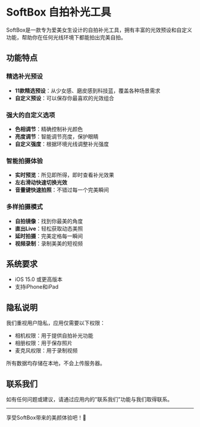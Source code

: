 # SoftBox 自拍补光工具

SoftBox是一款专为爱美女生设计的自拍补光工具，拥有丰富的光效预设和自定义功能，帮助你在任何光线环境下都能拍出完美自拍。

## 功能特点

### 精选补光预设
- **11款精选预设**：从少女感、磨皮感到科技蓝，覆盖各种场景需求
- **自定义预设**：可以保存你最喜欢的光效组合

### 强大的自定义选项
- **色相调节**：精确控制补光颜色
- **亮度调节**：智能调节亮度，保护眼睛
- **自定义强度**：根据环境光线调整补光强度

### 智能拍摄体验
- **实时预览**：所见即所得，即时查看补光效果
- **左右滑动快速切换光效**
- **音量键快速拍照**：不错过每一个完美瞬间

### 多样拍摄模式
- **自拍镜像**：找到你最美的角度
- **直出Live**：轻松获取动态美照
- **延时拍摄**：完美定格每一瞬间
- **视频录制**：录制美美的短视频

## 系统要求
- iOS 15.0 或更高版本
- 支持iPhone和iPad

## 隐私说明
我们重视用户隐私，应用仅需要以下权限：
- 相机权限：用于提供自拍补光功能
- 相册权限：用于保存照片
- 麦克风权限：用于录制视频

所有数据均存储在本地，不会上传服务器。

## 联系我们
如有任何问题或建议，请通过应用内的"联系我们"功能与我们取得联系。

---

享受SoftBox带来的美颜体验吧！💖 